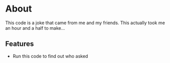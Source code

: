 # About

This code is a joke that came from me and my friends.
This actually took me an hour and a half to make...

## Features
- Run this code to find out who asked